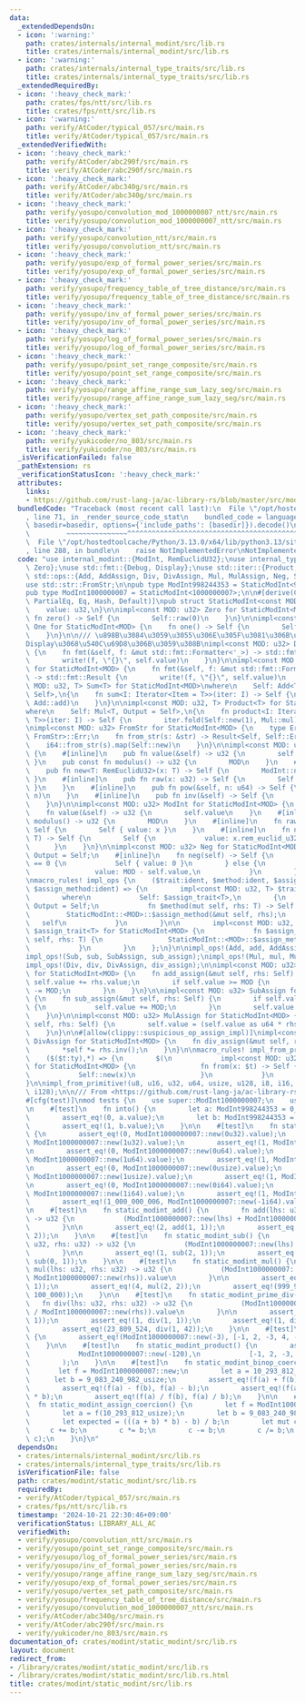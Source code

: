```yaml
---
data:
  _extendedDependsOn:
  - icon: ':warning:'
    path: crates/internals/internal_modint/src/lib.rs
    title: crates/internals/internal_modint/src/lib.rs
  - icon: ':warning:'
    path: crates/internals/internal_type_traits/src/lib.rs
    title: crates/internals/internal_type_traits/src/lib.rs
  _extendedRequiredBy:
  - icon: ':heavy_check_mark:'
    path: crates/fps/ntt/src/lib.rs
    title: crates/fps/ntt/src/lib.rs
  - icon: ':warning:'
    path: verify/AtCoder/typical_057/src/main.rs
    title: verify/AtCoder/typical_057/src/main.rs
  _extendedVerifiedWith:
  - icon: ':heavy_check_mark:'
    path: verify/AtCoder/abc290f/src/main.rs
    title: verify/AtCoder/abc290f/src/main.rs
  - icon: ':heavy_check_mark:'
    path: verify/AtCoder/abc340g/src/main.rs
    title: verify/AtCoder/abc340g/src/main.rs
  - icon: ':heavy_check_mark:'
    path: verify/yosupo/convolution_mod_1000000007_ntt/src/main.rs
    title: verify/yosupo/convolution_mod_1000000007_ntt/src/main.rs
  - icon: ':heavy_check_mark:'
    path: verify/yosupo/convolution_ntt/src/main.rs
    title: verify/yosupo/convolution_ntt/src/main.rs
  - icon: ':heavy_check_mark:'
    path: verify/yosupo/exp_of_formal_power_series/src/main.rs
    title: verify/yosupo/exp_of_formal_power_series/src/main.rs
  - icon: ':heavy_check_mark:'
    path: verify/yosupo/frequency_table_of_tree_distance/src/main.rs
    title: verify/yosupo/frequency_table_of_tree_distance/src/main.rs
  - icon: ':heavy_check_mark:'
    path: verify/yosupo/inv_of_formal_power_series/src/main.rs
    title: verify/yosupo/inv_of_formal_power_series/src/main.rs
  - icon: ':heavy_check_mark:'
    path: verify/yosupo/log_of_formal_power_series/src/main.rs
    title: verify/yosupo/log_of_formal_power_series/src/main.rs
  - icon: ':heavy_check_mark:'
    path: verify/yosupo/point_set_range_composite/src/main.rs
    title: verify/yosupo/point_set_range_composite/src/main.rs
  - icon: ':heavy_check_mark:'
    path: verify/yosupo/range_affine_range_sum_lazy_seg/src/main.rs
    title: verify/yosupo/range_affine_range_sum_lazy_seg/src/main.rs
  - icon: ':heavy_check_mark:'
    path: verify/yosupo/vertex_set_path_composite/src/main.rs
    title: verify/yosupo/vertex_set_path_composite/src/main.rs
  - icon: ':heavy_check_mark:'
    path: verify/yukicoder/no_803/src/main.rs
    title: verify/yukicoder/no_803/src/main.rs
  _isVerificationFailed: false
  _pathExtension: rs
  _verificationStatusIcon: ':heavy_check_mark:'
  attributes:
    links:
    - https://github.com/rust-lang-ja/ac-library-rs/blob/master/src/modint.rs
  bundledCode: "Traceback (most recent call last):\n  File \"/opt/hostedtoolcache/Python/3.13.0/x64/lib/python3.13/site-packages/onlinejudge_verify/documentation/build.py\"\
    , line 71, in _render_source_code_stat\n    bundled_code = language.bundle(stat.path,\
    \ basedir=basedir, options={'include_paths': [basedir]}).decode()\n          \
    \         ~~~~~~~~~~~~~~~^^^^^^^^^^^^^^^^^^^^^^^^^^^^^^^^^^^^^^^^^^^^^^^^^^^^^^^^^^^^^^^^^^\n\
    \  File \"/opt/hostedtoolcache/Python/3.13.0/x64/lib/python3.13/site-packages/onlinejudge_verify/languages/rust.py\"\
    , line 288, in bundle\n    raise NotImplementedError\nNotImplementedError\n"
  code: "use internal_modint::{ModInt, RemEuclidU32};\nuse internal_type_traits::{One,\
    \ Zero};\nuse std::fmt::{Debug, Display};\nuse std::iter::{Product, Sum};\nuse\
    \ std::ops::{Add, AddAssign, Div, DivAssign, Mul, MulAssign, Neg, Sub, SubAssign};\n\
    use std::str::FromStr;\n\npub type ModInt998244353 = StaticModInt<998244353>;\n\
    pub type ModInt1000000007 = StaticModInt<1000000007>;\n\n#[derive(Clone, Copy,\
    \ PartialEq, Eq, Hash, Default)]\npub struct StaticModInt<const MOD: u32> {\n\
    \    value: u32,\n}\n\nimpl<const MOD: u32> Zero for StaticModInt<MOD> {\n   \
    \ fn zero() -> Self {\n        Self::raw(0)\n    }\n}\n\nimpl<const MOD: u32>\
    \ One for StaticModInt<MOD> {\n    fn one() -> Self {\n        Self::new(1)\n\
    \    }\n}\n\n/// \u898B\u3084\u3059\u3055\u306E\u305F\u3081\u306B\u3001Debug\u306F\
    Display\u3068\u540C\u69D8\u306B\u3059\u308B\nimpl<const MOD: u32> Debug for StaticModInt<MOD>\
    \ {\n    fn fmt(&self, f: &mut std::fmt::Formatter<'_>) -> std::fmt::Result {\n\
    \        write!(f, \"{}\", self.value)\n    }\n}\n\nimpl<const MOD: u32> Display\
    \ for StaticModInt<MOD> {\n    fn fmt(&self, f: &mut std::fmt::Formatter<'_>)\
    \ -> std::fmt::Result {\n        write!(f, \"{}\", self.value)\n    }\n}\n\nimpl<const\
    \ MOD: u32, T> Sum<T> for StaticModInt<MOD>\nwhere\n    Self: Add<T, Output =\
    \ Self>,\n{\n    fn sum<I: Iterator<Item = T>>(iter: I) -> Self {\n        iter.fold(Self::raw(0),\
    \ Add::add)\n    }\n}\n\nimpl<const MOD: u32, T> Product<T> for StaticModInt<MOD>\n\
    where\n    Self: Mul<T, Output = Self>,\n{\n    fn product<I: Iterator<Item =\
    \ T>>(iter: I) -> Self {\n        iter.fold(Self::new(1), Mul::mul)\n    }\n}\n\
    \nimpl<const MOD: u32> FromStr for StaticModInt<MOD> {\n    type Err = <i64 as\
    \ FromStr>::Err;\n    fn from_str(s: &str) -> Result<Self, Self::Err> {\n    \
    \    i64::from_str(s).map(Self::new)\n    }\n}\n\nimpl<const MOD: u32> StaticModInt<MOD>\
    \ {\n    #[inline]\n    pub fn value(&self) -> u32 {\n        self.value\n   \
    \ }\n    pub const fn modulus() -> u32 {\n        MOD\n    }\n    #[inline]\n\
    \    pub fn new<T: RemEuclidU32>(x: T) -> Self {\n        ModInt::new(x)\n   \
    \ }\n    #[inline]\n    pub fn raw(x: u32) -> Self {\n        Self { value: x\
    \ }\n    }\n    #[inline]\n    pub fn pow(&self, n: u64) -> Self {\n        ModInt::pow(self,\
    \ n)\n    }\n    #[inline]\n    pub fn inv(&self) -> Self {\n        ModInt::inv(self)\n\
    \    }\n}\n\nimpl<const MOD: u32> ModInt for StaticModInt<MOD> {\n    #[inline]\n\
    \    fn value(&self) -> u32 {\n        self.value\n    }\n    #[inline]\n    fn\
    \ modulus() -> u32 {\n        MOD\n    }\n    #[inline]\n    fn raw(x: u32) ->\
    \ Self {\n        Self { value: x }\n    }\n    #[inline]\n    fn new<T: RemEuclidU32>(x:\
    \ T) -> Self {\n        Self {\n            value: x.rem_euclid_u32(MOD),\n  \
    \      }\n    }\n}\n\nimpl<const MOD: u32> Neg for StaticModInt<MOD> {\n    type\
    \ Output = Self;\n    #[inline]\n    fn neg(self) -> Self {\n        if self.value\
    \ == 0 {\n            Self { value: 0 }\n        } else {\n            Self {\n\
    \                value: MOD - self.value,\n            }\n        }\n    }\n}\n\
    \nmacro_rules! impl_ops {\n    ($trait:ident, $method:ident, $assign_trait:ident,\
    \ $assign_method:ident) => {\n        impl<const MOD: u32, T> $trait<T> for StaticModInt<MOD>\n\
    \        where\n            Self: $assign_trait<T>,\n        {\n            type\
    \ Output = Self;\n            fn $method(mut self, rhs: T) -> Self {\n       \
    \         StaticModInt::<MOD>::$assign_method(&mut self, rhs);\n             \
    \   self\n            }\n        }\n\n        impl<const MOD: u32, T: RemEuclidU32>\
    \ $assign_trait<T> for StaticModInt<MOD> {\n            fn $assign_method(&mut\
    \ self, rhs: T) {\n                StaticModInt::<MOD>::$assign_method(self, Self::new(rhs));\n\
    \            }\n        }\n    };\n}\n\nimpl_ops!(Add, add, AddAssign, add_assign);\n\
    impl_ops!(Sub, sub, SubAssign, sub_assign);\nimpl_ops!(Mul, mul, MulAssign, mul_assign);\n\
    impl_ops!(Div, div, DivAssign, div_assign);\n\nimpl<const MOD: u32> AddAssign\
    \ for StaticModInt<MOD> {\n    fn add_assign(&mut self, rhs: Self) {\n       \
    \ self.value += rhs.value;\n        if self.value >= MOD {\n            self.value\
    \ -= MOD;\n        }\n    }\n}\n\nimpl<const MOD: u32> SubAssign for StaticModInt<MOD>\
    \ {\n    fn sub_assign(&mut self, rhs: Self) {\n        if self.value < rhs.value\
    \ {\n            self.value += MOD;\n        }\n        self.value -= rhs.value;\n\
    \    }\n}\n\nimpl<const MOD: u32> MulAssign for StaticModInt<MOD> {\n    fn mul_assign(&mut\
    \ self, rhs: Self) {\n        self.value = (self.value as u64 * rhs.value as u64).rem_euclid_u32(MOD);\n\
    \    }\n}\n\n#[allow(clippy::suspicious_op_assign_impl)]\nimpl<const MOD: u32>\
    \ DivAssign for StaticModInt<MOD> {\n    fn div_assign(&mut self, rhs: Self) {\n\
    \        *self *= rhs.inv();\n    }\n}\n\nmacro_rules! impl_from_primitive {\n\
    \    ($($t:ty),*) => {\n        $(\n            impl<const MOD: u32> From<$t>\
    \ for StaticModInt<MOD> {\n                fn from(x: $t) -> Self {\n        \
    \            Self::new(x)\n                }\n            }\n        )*\n    };\n\
    }\n\nimpl_from_primitive!(u8, u16, u32, u64, usize, u128, i8, i16, i32, i64, isize,\
    \ i128);\n\n/// From <https://github.com/rust-lang-ja/ac-library-rs/blob/master/src/modint.rs>\n\
    #[cfg(test)]\nmod tests {\n    use super::ModInt1000000007;\n    use super::ModInt998244353;\n\
    \n    #[test]\n    fn into() {\n        let a: ModInt998244353 = 0_usize.into();\n\
    \        assert_eq!(0, a.value);\n        let b: ModInt998244353 = 998244354_usize.into();\n\
    \        assert_eq!(1, b.value);\n    }\n\n    #[test]\n    fn static_modint_new()\
    \ {\n        assert_eq!(0, ModInt1000000007::new(0u32).value);\n        assert_eq!(1,\
    \ ModInt1000000007::new(1u32).value);\n        assert_eq!(1, ModInt1000000007::new(1_000_000_008u32).value);\n\
    \n        assert_eq!(0, ModInt1000000007::new(0u64).value);\n        assert_eq!(1,\
    \ ModInt1000000007::new(1u64).value);\n        assert_eq!(1, ModInt1000000007::new(1_000_000_008u64).value);\n\
    \n        assert_eq!(0, ModInt1000000007::new(0usize).value);\n        assert_eq!(1,\
    \ ModInt1000000007::new(1usize).value);\n        assert_eq!(1, ModInt1000000007::new(1_000_000_008usize).value);\n\
    \n        assert_eq!(0, ModInt1000000007::new(0i64).value);\n        assert_eq!(1,\
    \ ModInt1000000007::new(1i64).value);\n        assert_eq!(1, ModInt1000000007::new(1_000_000_008i64).value);\n\
    \        assert_eq!(1_000_000_006, ModInt1000000007::new(-1i64).value);\n    }\n\
    \n    #[test]\n    fn static_modint_add() {\n        fn add(lhs: u32, rhs: u32)\
    \ -> u32 {\n            (ModInt1000000007::new(lhs) + ModInt1000000007::new(rhs)).value\n\
    \        }\n\n        assert_eq!(2, add(1, 1));\n        assert_eq!(1, add(1_000_000_006,\
    \ 2));\n    }\n\n    #[test]\n    fn static_modint_sub() {\n        fn sub(lhs:\
    \ u32, rhs: u32) -> u32 {\n            (ModInt1000000007::new(lhs) - ModInt1000000007::new(rhs)).value\n\
    \        }\n\n        assert_eq!(1, sub(2, 1));\n        assert_eq!(1_000_000_006,\
    \ sub(0, 1));\n    }\n\n    #[test]\n    fn static_modint_mul() {\n        fn\
    \ mul(lhs: u32, rhs: u32) -> u32 {\n            (ModInt1000000007::new(lhs) *\
    \ ModInt1000000007::new(rhs)).value\n        }\n\n        assert_eq!(1, mul(1,\
    \ 1));\n        assert_eq!(4, mul(2, 2));\n        assert_eq!(999_999_937, mul(100_000,\
    \ 100_000));\n    }\n\n    #[test]\n    fn static_modint_prime_div() {\n     \
    \   fn div(lhs: u32, rhs: u32) -> u32 {\n            (ModInt1000000007::new(lhs)\
    \ / ModInt1000000007::new(rhs)).value\n        }\n\n        assert_eq!(0, div(0,\
    \ 1));\n        assert_eq!(1, div(1, 1));\n        assert_eq!(1, div(2, 2));\n\
    \        assert_eq!(23_809_524, div(1, 42));\n    }\n\n    #[test]\n    fn static_modint_sum()\
    \ {\n        assert_eq!(ModInt1000000007::new(-3), [-1, 2, -3, 4, -5].iter().sum());\n\
    \    }\n\n    #[test]\n    fn static_modint_product() {\n        assert_eq!(\n\
    \            ModInt1000000007::new(-120),\n            [-1, 2, -3, 4, -5].iter().product()\n\
    \        );\n    }\n\n    #[test]\n    fn static_modint_binop_coercion() {\n \
    \       let f = ModInt1000000007::new;\n        let a = 10_293_812_usize;\n  \
    \      let b = 9_083_240_982_usize;\n        assert_eq!(f(a) + f(b), f(a) + b);\n\
    \        assert_eq!(f(a) - f(b), f(a) - b);\n        assert_eq!(f(a) * f(b), f(a)\
    \ * b);\n        assert_eq!(f(a) / f(b), f(a) / b);\n    }\n\n    #[test]\n  \
    \  fn static_modint_assign_coercion() {\n        let f = ModInt1000000007::new;\n\
    \        let a = f(10_293_812_usize);\n        let b = 9_083_240_982_usize;\n\
    \        let expected = (((a + b) * b) - b) / b;\n        let mut c = a;\n   \
    \     c += b;\n        c *= b;\n        c -= b;\n        c /= b;\n        assert_eq!(expected,\
    \ c);\n    }\n}\n"
  dependsOn:
  - crates/internals/internal_modint/src/lib.rs
  - crates/internals/internal_type_traits/src/lib.rs
  isVerificationFile: false
  path: crates/modint/static_modint/src/lib.rs
  requiredBy:
  - verify/AtCoder/typical_057/src/main.rs
  - crates/fps/ntt/src/lib.rs
  timestamp: '2024-10-21 22:30:46+09:00'
  verificationStatus: LIBRARY_ALL_AC
  verifiedWith:
  - verify/yosupo/convolution_ntt/src/main.rs
  - verify/yosupo/point_set_range_composite/src/main.rs
  - verify/yosupo/log_of_formal_power_series/src/main.rs
  - verify/yosupo/inv_of_formal_power_series/src/main.rs
  - verify/yosupo/range_affine_range_sum_lazy_seg/src/main.rs
  - verify/yosupo/exp_of_formal_power_series/src/main.rs
  - verify/yosupo/vertex_set_path_composite/src/main.rs
  - verify/yosupo/frequency_table_of_tree_distance/src/main.rs
  - verify/yosupo/convolution_mod_1000000007_ntt/src/main.rs
  - verify/AtCoder/abc340g/src/main.rs
  - verify/AtCoder/abc290f/src/main.rs
  - verify/yukicoder/no_803/src/main.rs
documentation_of: crates/modint/static_modint/src/lib.rs
layout: document
redirect_from:
- /library/crates/modint/static_modint/src/lib.rs
- /library/crates/modint/static_modint/src/lib.rs.html
title: crates/modint/static_modint/src/lib.rs
---
```

